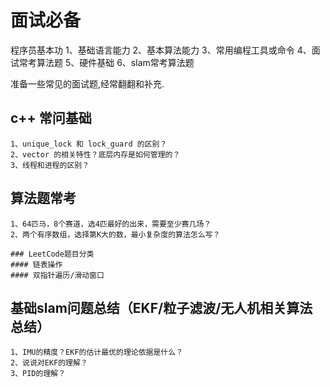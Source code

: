 # 面试必备
程序员基本功
1、基础语言能力
2、基本算法能力
3、常用编程工具或命令
4、面试常考算法题
5、硬件基础
6、slam常考算法题

准备一些常见的面试题,经常翻翻和补充.

## c++ 常问基础
	1、unique_lock 和 lock_guard 的区别？
	2、vector 的相关特性？底层内存是如何管理的？
	3、线程和进程的区别？

## 算法题常考
	1、64匹马，8个赛道，选4匹最好的出来，需要至少赛几场？
	2、两个有序数组，选择第K大的数，最小复杂度的算法怎么写？

	### LeetCode题目分类
	#### 链表操作
	#### 双指针遍历/滑动窗口

## 基础slam问题总结（EKF/粒子滤波/无人机相关算法总结）
	1、IMU的精度？EKF的估计最优的理论依据是什么？
	2、说说对EKF的理解？
	3、PID的理解？


